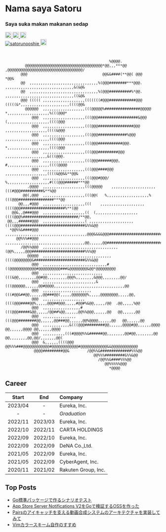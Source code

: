 # Nama saya Satoru
### Saya suka makan makanan sedap
<p align="left">
  <a href="https://satorunooshie.medium.com">
    <img height="20" src="https://img.shields.io/badge/Medium-12100E?style=for-the-badge&logo=medium&logoColor=white">
  </a>
  <a href="https://www.linkedin.com/in/satoru-kitaguchi/">
    <img height="20" src="https://img.shields.io/badge/linkedin-%230077B5.svg?style=for-the-badge&logo=linkedin&logoColor=white">
  </a>
  <a href="https://x.com/satorunooshie">
    <img height="20" src="https://img.shields.io/twitter/follow/satorunooshie">
  </a>
  <br>
  <a href="https://github.com/satorunooshie/satorunooshie">
    <img src="https://komarev.com/ghpvc/?username=satorunooshie" alt="satorunooshie" />
  </a>
  <a href="https://github.com/satorunooshie">
    <img height="20" src="https://img.shields.io/github/followers/satorunooshie?label=follow&logo=github&style=flat" />
  </a>
</p>

```

                                                                                                    
                                               %@@@@.                                               
         @@@@@@@@@@@@@@@@@@@@@@@@@@@@@@@@@@@*@@,,,***@@      ,@@@@@@@@@@@@@@@@@@@@@@@@@@@@@@@@@@/   
       @@@                                  @@&&####(**@@( @@@                                 *@@& 
       @@  ,,,,,,,,,,,,,,,,,,,,,,,,,,,,,,,%(@@@########***@@@. ,,,,,,,,,,,,,,,,,,,,,,,,,,,,,,,&(&@& 
       @@  ,,,,,,,,,,,,,,,,,,,,,,,,,,,,,,,%(@@@##########%*@@. ,,,,,,,,,,,,,,,,,,,,,,,,,,,,,,,((&@& 
       @@@ ((((( ,,,,,,,,,,,,,,,,,,,(((((((#@@@############@@@ (((((&*,,,,,,,,,,,,,,,,,,,,,,((((@@& 
         @@@@@@  ,,,,,,,,,,,,,,,,,,,(((@@@@@%################@@@@@   *,,,,,,,,,,,,,,,,,,,%(((@@@*   
            @@@  ,,,,,,,,,,,,,,,,,,,(((@@@##################&@@@   (,,,,,,,,,,,,,,,,,,,((((@@@      
            @@@  ,,,,,,,,,,,,,,,,,,,(((@@@################@@@    ,,,,,,,,,,,,,,,,,,,((((&@@@        
            @@@  ,,,,,,,,,,,,,,,,,,,(((@@@#############%@@@   ,,,,,,,,,,,,,,,,,,,,((((@@@           
            @@@  ,,,,,,,,,,,,,,,,,,,(((@@@###########@@@.   *,,,,,,,,,,,,,,,,,,,((((@@@             
            @@@  ,,,,,,,,,,,,,,,,,,,(((@@@#########@@@    ,,,,,,,,,,,,,,,,,,,&(((@@@.               
            @@@  ,,,,,,,,,,,,,,,,,,,(((@@@######@@@,   #,,,,,,,,,,,,,,,,,,,((((@@@@                 
            @@@  ,,,,,,,,,,,,,,,,,,,(((@@@####@@@    ,,,,,,,,,,,,,,,,,,,((((&@@&&**@@&              
            @@@  ,,,,,,,,,,,,,,,,,,,(((@@@#@@@/   %,,,,,,,,,,,,,,,,,,,#(((@@@######***@@            
          .@@@@  ,,,,,,,,,,,,,,,,,,,(((@@@@@    ,,,,,,,,,,,,,,,,,,,,(((#@@@##########&**%@@         
        @@(,@@@  ,,,,,,,,,,,,,,,,,,,(((@@(   %,,,,,,,,,,,,,,,,,,,%(((@@@################***@@       
      @@,,,#@@@  ,,,,,,,,,,,,,,,,,,,(((    ,,,,,,,,,,,,,,,,,,,,((((@@@####################%**(@@    
   @@&,,@###@@@  ,,,,,,,,,,,,,,,,,,,((  (,,,,,,,,,,,,,,,,,,,((((@@@%#########################/**@@, 
 @@,,,######@@@  ,,,,,,,,,,,,,,,,,,,( ,,,,,,,,,,,,,,,,,,,,((((@@@#############################&%%&@@
  *@@%%&####@@@  ,,,,,,,,,,,,,,,,,,,,,,,,,,,,,,,,,,,,,@@@&&&&@@@############################%%%@@   
     @@%%%##@@@  ,,,,,,,,,,,,,,,,,,,,,,,,,,,,,,,,,,,,@@,,,,,,@@##########################&%%&@@     
       /@@%%@@@  ,,,,,,,,,,,,,,,,,,,,,,,,,,,,,,,,,,(@@%,,,,,@@@########################%%%@@        
          @@@@@  ,,,,,,,,,,,,,,,,,,,,,,,,,,,,,,,((((@@@@@@@@&#######################&%%&@@          
            @@@  ,,,,,,,,,,,,,,,,,,,,,,,,,,,,,#((@@@@@@@@@@@@#@@@@@@@@@@###&@@@@@@@@&@@*@@@@@@@@@   
            @@@  ,,,,,,,,,,,,,,,,,,,,,,,,,,,(((&@@,,,,,,,,@@#@@,,,,,,,,,@@@%,,,,,,,,&@@@,,,,,,,,@@/ 
            @@@  ,,,,,,,,,,,,,,,,,,,,,,,,&(((@@@@@@,,,,,,@@#@@@@,,,,,,,,,,,,,,,,,,,,,,,,,,,,,,,,@@  
            @@@  ,,,,,,,,,,,,,,,,,,,,,,(((#@@&##@@,,,,,,@@###@@(,,,,,@@@@@@@%,,,,,@@@@@@@@,,,,,@@,  
            @@@  ,,,,,,,,,,,,,,,,,,,((((@@@####@@%,,,,,@@@##@@@,,,,,#@@#%&@@,,,,,/@@  .@@,,,,,%@@   
            @@@  ,,,,,,,,,,,,,,,,,#(((@@@#####&@@,,,,,/@@##%@@,,,,,,@@%%@@@,,,,,,@@   @@,,,,,,@@    
            @@@  ,,,,,,,,,,,,,,,(((@@@########@@,,,,,,@@###@@,,,,,,@@%@@@@,,,,,,@@   @@,,,,,,@@     
            @@@  ,,,,,,,,,,,,&(((@@@#########@@,,,,,,@@@@#@@,,,,,,@@@@ @@,,,,,,@@@@ @@,,,,,,@@@@    
            @@@  ,,,,,,,,,,(((#@@@@%%&######@@,,,,,,,,@@#@@,,,,,,,,@@ @@,,,,,,,,@@,@@/,,,,,,,@@(    
            @@@  &,,,,,,((((@@@    @@%%%###@@@@@@@@@@@@#@@@@@@@@@@@@#@@@@@@@@@@@@&&@@@@@@@@@@@@     
             @@@@#########@@&        /@@%%&##############%%%@@                                      
                                        @@%%%#########&%%&@@                                        
                                          /@@%%&####%%%@@                                           
                                             @@%%%%%@@@                                             
                                               *@@@@                                                
```

## Career

|  Start  |   End   |       Company       |
|:-------:|:-------:|:--------------------|
| 2023/04 |    -    |     Eureka, Inc.    |
|    -    |    -    |     *Graduation*    |
| 2022/11 | 2023/03 |     Eureka, Inc.    |
| 2022/10 | 2022/11 |    CARTA HOLDINGS   |
| 2022/09 | 2022/10 |     Eureka, Inc.    |
| 2022/09 | 2022/09 |    DeNA Co.,Ltd.    |
| 2021/05 | 2022/09 |     Eureka, Inc.    |
| 2021/05 | 2022/09 |   CyberAgent, Inc.  |
| 2020/11 | 2021/02 | Rakuten Group, Inc. |

## Top Posts

- [Go標準パッケージで作るシナリオテスト](https://medium.com/eureka-engineering/scenario-testing-with-go-standard-library-b67943ddb14a)
- [App Store Server Notifications V2をGoで検証するOSSを作った](https://medium.com/eureka-engineering/published-oss-for-app-store-server-notifications-v2-ca8737dd5a90)
- [Pairsのアイキャッチを支える動画合成システムのアーキテクチャを実装してみて](https://satorunooshie.medium.com/video-synthesis-architecture-of-pairs-eyecatch-5eb5810074a6)
- [Vimカラースキーム自作のすすめ](https://satorunooshie.medium.com/recommend-generating-own-colorsheme-3114abe3e1d)
